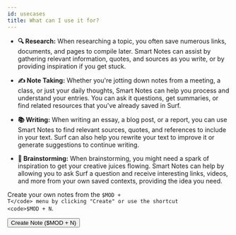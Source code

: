```yaml
---
id: usecases
title: What can I use it for?
---
```


- **🔍 Research:** When researching a topic, you often save numerous links, documents, and pages to compile later. Smart Notes can assist by gathering relevant information, quotes, and sources as you write, or by providing inspiration if you get stuck.

- **✍️ Note Taking:** Whether you're jotting down notes from a meeting, a class, or just your daily thoughts, Smart Notes can help you process and understand your entries. You can ask it questions, get summaries, or find related resources that you've already saved in Surf.

- **📚 Writing:** When writing an essay, a blog post, or a report, you can use Smart Notes to find relevant sources, quotes, and references to include in your text. Surf can also help you rewrite your text to improve it or generate suggestions to continue writing.

- **🧠 Brainstorming:** When brainstorming, you might need a spark of inspiration to get your creative juices flowing. Smart Notes can help by allowing you to ask Surf a question and receive interesting links, videos, and more from your own saved contexts, providing the idea you need.

<p></p>

Create your own notes from the <code>$MOD + T</code> menu by clicking "Create" or use the shortcut <code>$MOD + N</code>.

<p></p>

<button data-action="onboarding-create-note" data-icon="add">Create Note ($MOD + N)</button>

<p></p>
